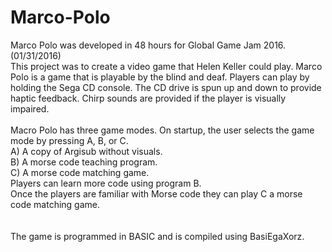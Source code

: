 # Marco-Polo
Marco Polo was developed in 48 hours for Global Game Jam 2016. (01/31/2016)<br />
This project was to create a video game that Helen Keller could play. Marco Polo is a game that is playable by the blind and deaf. Players can play by holding the Sega CD console. The CD drive is spun up and down to provide haptic feedback. Chirp sounds are provided if the player is visually impaired.
<br /><br />
Macro Polo has three game modes. On startup, the user selects the game mode by pressing A, B, or C.<br />
    A) A copy of Argisub without visuals.<br />
    B) A morse code teaching program.<br />
    C) A morse code matching game.<br />
Players can learn more code using program B.<br />
Once the players are familiar with Morse code they can play C a morse code matching game. <br />
<br ><br />
The game is programmed in BASIC and is compiled using BasiEgaXorz.
